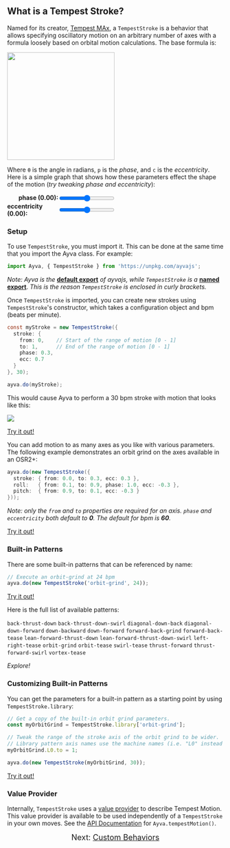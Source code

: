 ## What is a Tempest Stroke?

Named for its creator, <a href="https://www.patreon.com/tempestvr" target="_blank">Tempest MAx</a>, a ```TempestStroke``` is a behavior that allows specifying oscillatory motion on an arbitrary number of axes with a formula loosely based on orbital motion calculations. The base formula is:

<img style="width:250px" src="./images/tempest-motion.png">

Where ```θ``` is the angle in radians, ```p``` is the _phase_, and ```c``` is the _eccentricity_. Here is a simple graph that shows how these parameters effect the shape of the motion (_try tweaking phase and eccentricity_):

<canvas style="margin-top:20px" width=450 height=100 id="tempest-motion-graph"></canvas>
<div style="display: grid; grid-template-columns: 1fr 1fr; max-width: 50%">
  <b style="justify-self: end">phase (<span id="phase-value">0.00</span>):</b> 
  <input 
    id="phase" 
    type="range" 
    min="-1000" 
    max = "1000" 
    value=0 
    oninput="updateGraph(event)">
  <b style="justify-self: end">eccentricity (<span id="ecc-value">0.00</span>):</b> 
  <input 
    id="ecc" 
    type="range" 
    min="-1000" 
    max = "1000" 
    value=0 
    oninput="updateGraph(event)">
</div>

<script>
  function plot (selector, fn, range) {
    const canvas = document.querySelector(selector);
    const context = canvas.getContext('2d');
    const { width, height } = canvas;

    const widthScale = (width / (range[1] - range[0]));
    const heightScale = ((height - 12) / (range[3] - range[2]));
    let first = true;

    context.lineCap = 'round';
    context.clearRect(0, 0, canvas.width, canvas.height);
    context.beginPath();

    for (let x = 0; x < width; x++) {
      const xFnVal = (x / widthScale) - range[0];
      let yGVal = (fn(xFnVal) - range[2]) * heightScale;
      
      yGVal = height - 6 - yGVal;
      
      if (first) {
        context.moveTo(x, yGVal);
        first = false;
      }
      else {
        context.lineTo(x, yGVal);
      }
    }

    context.strokeStyle = "black";
    context.lineWidth = 2;
    context.stroke(); 
  }

  function updateGraph (event) {
    let phase = document.querySelector('#phase').value / 250;
    let ecc = document.querySelector('#ecc').value / 1000;

    if (event.target.getAttribute('id') === '#phase') {

    } else {

    }

    document.querySelector('#phase-value').textContent = phase.toFixed(2);
    document.querySelector('#ecc-value').textContent = ecc.toFixed(2);

    const fn = (x) => -Math.cos(x + (Math.PI * phase)/2 + ecc * Math.sin(x + (Math.PI * phase)/2));

    plot('#tempest-motion-graph', fn, [0, Math.PI * 2, -1, 1]);
  }

  plot('#tempest-motion-graph', (x) => -Math.cos(x), [0, Math.PI * 2, -1, 1]);
</script>

### Setup

To use ```TempestStroke```, you must import it. This can be done at the same time that you import the Ayva class. For example:

```javascript
import Ayva, { TempestStroke } from 'https://unpkg.com/ayvajs';
```

_Note: Ayva is the_ __<a href="https://developer.mozilla.org/en-US/docs/Web/JavaScript/Reference/Statements/import" target="_blank">default export</a>__ _of ayvajs, while ```TempestStroke``` is a_ __<a href="https://developer.mozilla.org/en-US/docs/Web/JavaScript/Reference/Statements/import" target="_blank">named export</a>__. _This is the reason ```TempestStroke``` is enclosed in curly brackets._

Once ```TempestStroke``` is imported, you can create new strokes using ```TempestStroke```'s constructor, which takes a configuration object and bpm (beats per minute).

```java
const myStroke = new TempestStroke({
  stroke: {
    from: 0,    // Start of the range of motion [0 - 1]
    to: 1,      // End of the range of motion [0 - 1]
    phase: 0.3,
    ecc: 0.7
  }
}, 30);

ayva.do(myStroke);
```

This would cause Ayva to perform a 30 bpm stroke with motion that looks like this:

<img style="max-width: 50%" src="./images/tempest-motion-example.png">

<a href="./tutorial-examples/tempest-stroke-example-1.html" target="_blank">Try it out!</a>

You can add motion to as many axes as you like with various parameters. The following example demonstrates an orbit grind on the axes available in an OSR2+:

```java
ayva.do(new TempestStroke({
  stroke: { from: 0.0, to: 0.3, ecc: 0.3 },
  roll:   { from: 0.1, to: 0.9, phase: 1.0, ecc: -0.3 },
  pitch:  { from: 0.9, to: 0.1, ecc: -0.3 }
}));
```

_Note: only the ```from``` and ```to``` properties are required for an axis. ```phase``` and ```eccentricity``` both default to __0__. The default for bpm is __60__._

<a href="./tutorial-examples/tempest-stroke-example-2.html" target="_blank">Try it out!</a>

### Built-in Patterns

There are some built-in patterns that can be referenced by name:

```javascript
// Execute an orbit-grind at 24 bpm
ayva.do(new TempestStroke('orbit-grind', 24));
```

<a href="./tutorial-examples/tempest-stroke-example-3.html" target="_blank">Try it out!</a>

Here is the full list of available patterns:

```back-thrust-down```
```back-thrust-down-swirl```
```diagonal-down-back```
```diagonal-down-forward```
```down-backward```
```down-forward```
```forward-back-grind```
```forward-back-tease```
```lean-forward-thrust-down```
```lean-forward-thrust-down-swirl```
```left-right-tease```
```orbit-grind```
```orbit-tease```
```swirl-tease```
```thrust-forward```
```thrust-forward-swirl```
```vortex-tease```

_Explore!_

### Customizing Built-in Patterns

You can get the parameters for a built-in pattern as a starting point by using ```TempestStroke.library```:

```javascript
// Get a copy of the built-in orbit grind parameters.
const myOrbitGrind = TempestStroke.library['orbit-grind'];

// Tweak the range of the stroke axis of the orbit grind to be wider.
// Library pattern axis names use the machine names (i.e. "L0" instead of "stroke")
myOrbitGrind.L0.to = 1;

ayva.do(new TempestStroke(myOrbitGrind, 30));
```

<a href="./tutorial-examples/tempest-stroke-example-4.html" target="_blank">Try it out!</a>

### Value Provider

Internally, ```TempestStroke``` uses a <a href="./tutorial-motion-api-value-providers.html" target="_blank">value provider</a> to describe Tempest Motion. This value provider is available to be used independently of a ```TempestStroke``` in your own moves. See the <a href="./Ayva.html#.tempestMotion" target="_blank">API Documentation</a> for ```Ayva.tempestMotion()```.

<div style="text-align: center; font-size: 18px">Next: <a href="./tutorial-behavior-api-custom.html">Custom Behaviors</a></div>
